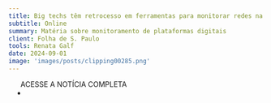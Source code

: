 ```yaml
---
title: Big techs têm retrocesso em ferramentas para monitorar redes na eleição
subtitle: Online
summary: Matéria sobre monitoramento de plataformas digitais
client: Folha de S. Paulo
tools: Renata Galf
date: 2024-09-01
image: 'images/posts/clipping00285.png'
---
```


<div class="post__share"><ul class="share__list list-reset">ACESSE A NOTÍCIA COMPLETA<li class="share__item" style="margin-left: 10px"><a class="share__link share__facebook" style="background: #fa5657" href="https://www1.folha.uol.com.br/poder/2024/09/big-techs-tem-retrocesso-em-ferramentas-para-monitorar-redes-na-eleicao.shtml" title="Link" rel="nofolow"><i class="fa-solid fa-link"></i></a></li></ul></div>
<!-- <div class="gallery-box"><div class="gallery"><img src="/clipping/images/example-1.jpg" loading="lazy" alt="Project"><img src="/clipping/images/example-2.jpg" loading="lazy" alt="Project"></div><em>Gallery / <a href="https://www.freepik.com/" target="_blank">Freepic</a></em></div> -->
